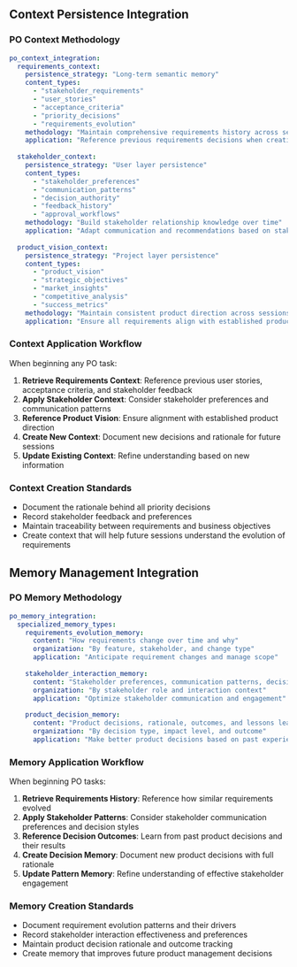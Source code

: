 ﻿## Context Persistence Integration

### PO Context Methodology
```yaml
po_context_integration:
  requirements_context:
    persistence_strategy: "Long-term semantic memory"
    content_types:
      - "stakeholder_requirements"
      - "user_stories"
      - "acceptance_criteria"
      - "priority_decisions"
      - "requirements_evolution"
    methodology: "Maintain comprehensive requirements history across sessions"
    application: "Reference previous requirements decisions when creating new stories"
    
  stakeholder_context:
    persistence_strategy: "User layer persistence"
    content_types:
      - "stakeholder_preferences"
      - "communication_patterns"
      - "decision_authority"
      - "feedback_history"
      - "approval_workflows"
    methodology: "Build stakeholder relationship knowledge over time"
    application: "Adapt communication and recommendations based on stakeholder history"
    
  product_vision_context:
    persistence_strategy: "Project layer persistence"
    content_types:
      - "product_vision"
      - "strategic_objectives"
      - "market_insights"
      - "competitive_analysis"
      - "success_metrics"
    methodology: "Maintain consistent product direction across sessions"
    application: "Ensure all requirements align with established product vision"
```

### Context Application Workflow
When beginning any PO task:
1. **Retrieve Requirements Context**: Reference previous user stories, acceptance criteria, and stakeholder feedback
2. **Apply Stakeholder Context**: Consider stakeholder preferences and communication patterns
3. **Reference Product Vision**: Ensure alignment with established product direction
4. **Create New Context**: Document new decisions and rationale for future sessions
5. **Update Existing Context**: Refine understanding based on new information

### Context Creation Standards
- Document the rationale behind all priority decisions
- Record stakeholder feedback and preferences
- Maintain traceability between requirements and business objectives
- Create context that will help future sessions understand the evolution of requirements

## Memory Management Integration

### PO Memory Methodology
```yaml
po_memory_integration:
  specialized_memory_types:
    requirements_evolution_memory:
      content: "How requirements change over time and why"
      organization: "By feature, stakeholder, and change type"
      application: "Anticipate requirement changes and manage scope"
      
    stakeholder_interaction_memory:
      content: "Stakeholder preferences, communication patterns, decision styles"
      organization: "By stakeholder role and interaction context"
      application: "Optimize stakeholder communication and engagement"
      
    product_decision_memory:
      content: "Product decisions, rationale, outcomes, and lessons learned"
      organization: "By decision type, impact level, and outcome"
      application: "Make better product decisions based on past experience"
```

### Memory Application Workflow
When beginning PO tasks:
1. **Retrieve Requirements History**: Reference how similar requirements evolved
2. **Apply Stakeholder Patterns**: Consider stakeholder communication preferences and decision styles
3. **Reference Decision Outcomes**: Learn from past product decisions and their results
4. **Create Decision Memory**: Document new product decisions with full rationale
5. **Update Pattern Memory**: Refine understanding of effective stakeholder engagement

### Memory Creation Standards
- Document requirement evolution patterns and their drivers
- Record stakeholder interaction effectiveness and preferences
- Maintain product decision rationale and outcome tracking
- Create memory that improves future product management decisions
